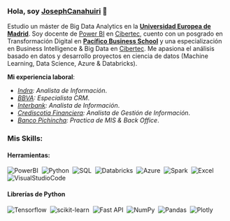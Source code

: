 ### Hola, soy [JosephCanahuiri](https://github.com/JosephCanahuiri) 👋

Estudio un máster de Big Data Analytics en la **[Universidad Europea de Madrid](https://universidadeuropea.com/)**. Soy docente de [Power BI](https://powerbi.microsoft.com/es-es/desktop/) en [Cibertec](https://www.cibertec.edu.pe/), cuento con un posgrado en Transformación Digital en **[Pacífico Business School](https://pbs.edu.pe/default.aspx)** y una especialización en Business Intelligence & Big Data en [Cibertec](https://www.cibertec.edu.pe/). Me apasiona el análisis basado en datos y desarrollo proyectos en ciencia de datos (Machine Learning, Data Science, Azure & Databricks).

**Mi experiencia laboral**:
- *[Indra](https://www.indracompany.com/): Analista de Información*.
- *[BBVA](https://www.bbva.pe/): Especialista CRM*.
- *[Interbank](https://interbank.pe/): Analista de Información*.
- *[Crediscotia Financiera](https://www.crediscotia.com.pe/): Analista de Gestión de Información*.
- *[Banco Pichincha](https://www.pichincha.com/): Practica de MIS & Back Office*.

### Mis Skills:

#### Herramientas:

![PowerBI](https://img.shields.io/badge/Power_BI-F2C811?style=for-the-badge&logo=Power%20BI&logoColor=white)&nbsp;
![Python](https://img.shields.io/badge/Python-3776AB?style=for-the-badge&logo=python&logoColor=white)&nbsp;
![SQL](https://img.shields.io/badge/SQL_Server-CC2927?style=for-the-badge&logo=microsoft-sql-server&logoColor=white)&nbsp;
![Databricks](https://img.shields.io/badge/Databricks-FF3621?style=for-the-badge&logo=Databricks&logoColor=white)&nbsp;
![Azure](https://img.shields.io/badge/azure-0089D6?style=for-the-badge&logo=microsoft-azure&logoColor=white)&nbsp;
![Spark](https://img.shields.io/badge/Apache_Spark-4A729B?style=for-the-badge&logo=apachespark&logoColor=#E35A16)&nbsp;
![Excel](https://img.shields.io/badge/Excel-217346?style=for-the-badge&logo=microsoft-excel&logoColor=white)&nbsp;
![VisualStudioCode](https://img.shields.io/badge/Visual_Studio_Code-0078D4?style=for-the-badge&logo=visual%20studio%20code&logoColor=white)&nbsp;

#### Librerías de Python

![Tensorflow](https://img.shields.io/badge/TensorFlow-FF6F00?style=for-the-badge&logo=tensorflow&logoColor=white)&nbsp;
![scikit-learn](https://img.shields.io/badge/scikit--learn-%23F7931E.svg?style=for-the-badge&logo=scikit-learn&logoColor=white)&nbsp;
![Fast API](https://img.shields.io/badge/FastAPI-005571?style=for-the-badge&logo=fastapi)&nbsp;
![NumPy](https://img.shields.io/badge/numpy-%23013243.svg?style=for-the-badge&logo=numpy&logoColor=white)&nbsp;
![Pandas](https://img.shields.io/badge/pandas-%23150458.svg?style=for-the-badge&logo=pandas&logoColor=white)&nbsp;
![Plotly](https://img.shields.io/badge/Plotly-%233F4F75.svg?style=for-the-badge&logo=plotly&logoColor=white)
